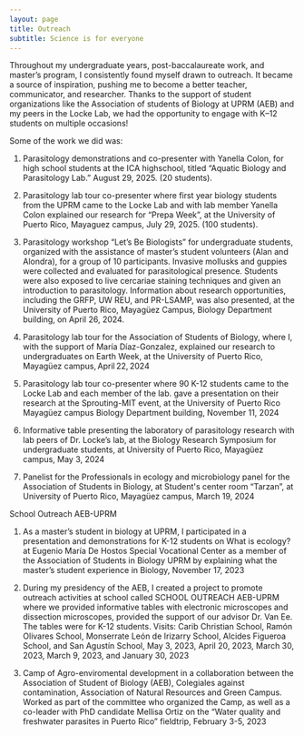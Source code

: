 ```yaml
---
layout: page
title: Outreach 
subtitle: Science is for everyone
---
```


<div id="slideshow" style="max-width:600px; margin:auto;">
  <img src="/assets/img/outreach1.jpg" style="width:100%; display:none;">
  <img src="/assets/img/outreach2.jpg" style="width:100%; display:none;">
  <img src="/assets/img/outreach3.jpg" style="width:100%; display:none;">
  <img src="/assets/img/outreach4.jpg" style="width:100%; display:none;">
  <img src="/assets/img/outreach5.jpg" style="width:100%; display:none;">
  <img src="/assets/img/outreach6.jpg" style="width:100%; display:none;">
  <img src="/assets/img/outreach7.jpg" style="width:100%; display:none;">
  <img src="/assets/img/outreach8.jpg" style="width:100%; display:none;">
  <img src="/assets/img/outreach9.jpg" style="width:100%; display:none;">
  <img src="/assets/img/outreach10.jpg" style="width:100%; display:none;">
  <img src="/assets/img/outreach11.jpg" style="width:100%; display:none;">
</div>

<script>
  let slideIndex = 0;
  const slides = document.querySelectorAll("#slideshow img");

  function showSlides() {
    for (let i = 0; i < slides.length; i++) {
      slides[i].style.display = "none";
    }
    slideIndex++;
    if (slideIndex > slides.length) { slideIndex = 1; }
    slides[slideIndex - 1].style.display = "block";
    setTimeout(showSlides, 3000);
  }

  document.addEventListener("DOMContentLoaded", showSlides);
</script>

Throughout my undergraduate years, post-baccalaureate work, and master’s program, I consistently found myself drawn to outreach. It became a source of inspiration, pushing me to become a better teacher, communicator, and researcher. Thanks to the support of student organizations like the Association of students of Biology at UPRM (AEB) and my peers in the Locke Lab, we had the opportunity to engage with K–12 students on multiple occasions!

Some of the work we did was:

1. Parasitology demonstrations and co-presenter with Yanella Colon, for high school students at the ICA highschool, titled “Aquatic Biology and Parasitology Lab.” August 29, 2025. (20 students). 

 

1. Parasitology lab tour co-presenter where first year biology students from the UPRM came to the Locke Lab and with lab member Yanella Colon explained our research for “Prepa Week”, at the University of Puerto Rico, Mayaguez campus, July 29, 2025. (100 students). 

 

1. Parasitology workshop “Let’s Be Biologists” for undergraduate students, organized with the assistance of master’s student volunteers (Alan and Alondra), for a group of 10 participants. Invasive mollusks and guppies were collected and evaluated for parasitological presence. Students were also exposed to live cercariae staining techniques and given an introduction to parasitology. Information about research opportunities, including the GRFP, UW REU, and PR-LSAMP, was also presented, at the University of Puerto Rico, Mayagüez Campus, Biology Department building, on April 26, 2024. 

 

1. Parasitology lab tour for the Association of Students of Biology, where I, with the support of María Díaz-Gonzalez, explained our research to undergraduates on Earth Week, at the University of Puerto Rico, Mayagüez campus, April 22, 2024 

 

1. Parasitology lab tour co-presenter where 90 K-12 students came to the Locke Lab and each member of the lab. gave a presentation on their research at the Sprouting-MIT event, at the University of Puerto Rico Mayagüez campus Biology Department building, November 11, 2024 

 

1. Informative table presenting the laboratory of parasitology research with lab peers of Dr. Locke’s lab, at the Biology Research Symposium for undergraduate students, at University of Puerto Rico, Mayagüez campus, May 3, 2024 

 

1. Panelist for the Professionals in ecology and microbiology panel for the Association of Students in Biology, at Student's center room “Tarzan”, at University of Puerto Rico, Mayagüez campus, March 19, 2024 

 

School Outreach AEB-UPRM  

1. As a master’s student in biology at UPRM, I participated in a presentation and demonstrations for K-12 students on What is ecology? at Eugenio María De Hostos Special Vocational Center as a member of the Association of Students in Biology UPRM by explaining what the master’s student experience in Biology, November 17, 2023  

 
2. During my presidency of the AEB, I created a project to promote outreach activities at school called SCHOOL OUTREACH AEB-UPRM where we provided informative tables with electronic microscopes and dissection microscopes, provided the support of our advisor Dr. Van Ee. The tables were for K-12 students. Visits: Carib Christian School, Ramón Olivares School, Monserrate León de Irizarry School, Alcides Figueroa School, and San Agustín School, May 3, 2023, April 20, 2023, March 30, 2023, March 9, 2023, and January 30, 2023 
 

3. Camp of Agro-enviromental development in a collaboration between the Association of Student of Biology (AEB), Colegiales against contamination, Association of Natural Resources and Green Campus. Worked as part of the committee who organized the Camp, as well as a co-leader with PhD candidate Mellisa Ortiz on the “Water quality and freshwater parasites in Puerto Rico” fieldtrip, February 3-5, 2023 

 


